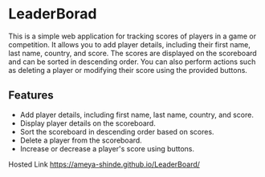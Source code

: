# LeaderBorad
This is a simple web application for tracking scores of players in a game or competition. It allows you to add player details, including their first name, last name, country, and score. The scores are displayed on the scoreboard and can be sorted in descending order. You can also perform actions such as deleting a player or modifying their score using the provided buttons.

## Features
- Add player details, including first name, last name, country, and score.
- Display player details on the scoreboard.
- Sort the scoreboard in descending order based on scores.
- Delete a player from the scoreboard.
- Increase or decrease a player's score using buttons.

Hosted Link
https://ameya-shinde.github.io/LeaderBoard/
